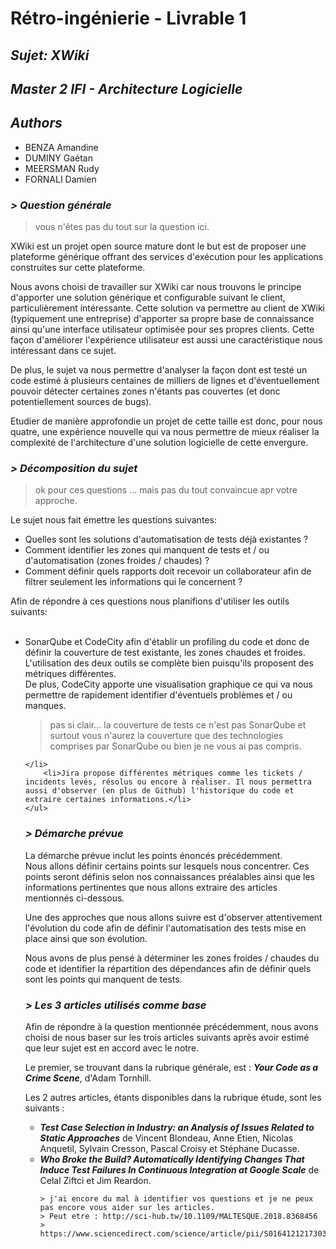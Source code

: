 # Rétro-ingénierie - Livrable 1
<h2><i>Sujet: XWiki</i></h2>
<h2><i>Master 2 IFI - Architecture Logicielle</i></h2>
<h2><i>Authors</i></h2>
<ul>
    <li>BENZA Amandine</li>
    <li>DUMINY Gaétan</li>
    <li>MEERSMAN Rudy</li>
    <li>FORNALI Damien</li>
</ul>

<h3><i>> Question générale</i></h3>

> vous n'êtes pas du tout sur la question ici.


XWiki est un projet open source mature dont le but est de proposer une plateforme générique offrant des services d'exécution pour les applications construites sur cette plateforme.

Nous avons choisi de travailler sur XWiki car nous trouvons le principe d'apporter une solution générique et configurable suivant le client, particulièrement intéressante. Cette solution va permettre au client de XWiki (typiquement une entreprise) d'apporter sa propre base de connaissance ainsi qu'une interface utilisateur optimisée pour ses propres clients. Cette façon d'améliorer l'expérience utilisateur est aussi une caractéristique nous intéressant dans ce sujet.

De plus, le sujet va nous permettre d'analyser la façon dont est testé un code estimé à plusieurs centaines de milliers de lignes et d'éventuellement pouvoir détecter certaines zones n'étants pas couvertes (et donc potentiellement sources de bugs). 

Etudier de manière approfondie un projet de cette taille est donc, pour nous quatre, une expérience nouvelle qui va nous permettre de mieux réaliser la complexité de l'architecture d'une solution logicielle de cette envergure.


<h3><i>> Décomposition du sujet</i></h3>

> ok pour ces questions ... mais pas du tout convaincue apr votre approche.

Le sujet nous fait émettre les questions suivantes:
<ul>
    <li>Quelles sont les solutions d'automatisation de tests déjà existantes ?</li>
    <li>Comment identifier les zones qui manquent de tests et / ou d'automatisation (zones froides / chaudes) ?</li>
    <li>Comment définir quels rapports doit recevoir un collaborateur afin de filtrer seulement les informations qui le concernent ?</li>
</ul>

Afin de répondre à ces questions nous planifions d'utiliser les outils suivants:
    <ul>    
        <li>SonarQube et CodeCity afin d'établir un profiling du code et donc de définir la couverture de test existante, les zones chaudes et froides.<br>
        L'utilisation des deux outils se complète bien puisqu'ils proposent des métriques différentes.<br>
        De plus, CodeCity apporte une visualisation graphique ce qui va nous permettre de rapidement identifier d'éventuels problèmes et / ou manques.
 
 > pas si clair... la couverture de tests ce n'est pas SonarQube et surtout vous n'aurez la couverture que des technologies comprises par SonarQube ou bien je ne vous ai pas compris.
 
    </li>
        <li>Jira propose différentes métriques comme les tickets / incidents levés, résolus ou encore à réaliser. Il nous permettra aussi d'observer (en plus de Github) l'historique du code et extraire certaines informations.</li>
    </ul>

<h3><i>> Démarche prévue</i></h3>
La démarche prévue inclut les points énoncés précédemment.<br>
Nous allons définir certains points sur lesquels nous concentrer. Ces points seront définis selon nos connaissances préalables ainsi que les informations pertinentes que nous allons extraire des articles mentionnés ci-dessous.<br>

Une des approches que nous allons suivre est d'observer attentivement l'évolution du code afin de définir l'automatisation des tests mise en place ainsi que son évolution.<br>

Nous avons de plus pensé à déterminer les zones froides / chaudes du code et identifier la répartition des dépendances afin de définir quels sont les points qui manquent de tests.<br>

<h3><i>> Les 3 articles utilisés comme base</i></h3>
Afin de répondre à la question mentionnée précédemment, nous avons choisi de nous baser sur les trois articles suivants après avoir estimé que leur sujet est en accord avec le notre.<br>

Le premier, se trouvant dans la rubrique générale, est : <i><b>Your Code as a Crime Scene</i></b>, d'Adam Tornhill.<br>

Les 2 autres articles, étants disponibles dans la rubrique étude, sont les suivants :
<ul>
    <li><i><b>Test Case Selection in Industry: an Analysis of Issues Related to Static Approaches</i></b> de Vincent Blondeau, Anne Etien, Nicolas Anquetil, Sylvain Cresson, Pascal Croisy et Stéphane Ducasse.</li>
    <li><i><b>Who Broke the Build? Automatically Identifying Changes That Induce Test Failures In Continuous Integration at Google Scale</i></b> de Celal Ziftci et Jim Reardon.</li>
    
    > j'ai encore du mal à identifier vos questions et je ne peux pas encore vous aider sur les articles.
    > Peut etre : http://sci-hub.tw/10.1109/MALTESQUE.2018.8368456
    > https://www.sciencedirect.com/science/article/pii/S0164121217303060
    
</ul>

